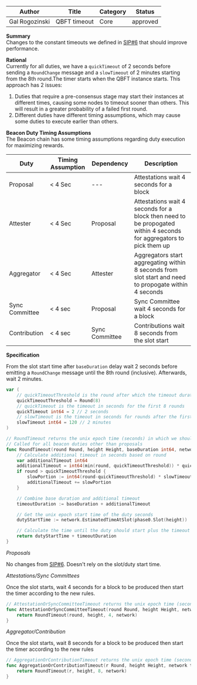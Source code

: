 | Author         | Title                 | Category | Status   |
| -------------- | --------------------- | -------- | -------- |
| Gal Rogozinski |  QBFT timeout | Core     | approved |


**Summary**  
Changes to the constant timeouts we defined in [SIP#6](https://github.com/bloxapp/SIPs/blob/main/sips/constant_qbft_timeout.md) that should improve performance. 

**Rational**  
Currently for all duties, we have a `quickTimeout` of 2 seconds before sending a `RoundChange` message and a `slowTimeout` of 2 minutes starting from the 8th round.The timer starts when the QBFT instance starts. This approach has 2 issues:

1. Duties that require a pre-consensus stage may start their instances at different times, causing some nodes to timeout sooner than others. This will result in a greater probability of a failed first round.
2. Different duties have different timing assumptions, which may cause some duties to execute earlier than others.



**Beacon Duty Timing Assumptions**  
The Beacon chain has some timing assumptions regarding duty execution for maximizing rewards.

| Duty           | Timing Assumption | Dependency     | Description                                                                                                         |
| -------------- | ----------------- | -------------- | ------------------------------------------------------------------------------------------------------------------- |
| Proposal       | < 4 Sec           | ---            | Attestations wait 4 seconds for a block                                                                             |
| Attester       | < 4 Sec           | Proposal       | Attestations wait 4 seconds for a block then need to be propogated within 4 seconds for aggregators to pick them up |
| Aggregator     | < 4 Sec           | Attester       | Aggregators start aggregating within 8 seconds from slot start and need to propogate within 4 seconds               |
| Sync Committee | < 4 sec           | Proposal       | Sync Committee wait 4 seconds for a block                                                                           |
| Contribution   | < 4 sec           | Sync Committee | Contributions wait 8 seconds from the slot start                                                                    |

        

**Specification**

From the slot start time after `baseDuration` delay wait 2 seconds before emitting a `RoundChange` message until the 8th round (inclusive). Afterwards, wait 2 minutes.

```go
var (
	// quickTimeoutThreshold is the round after which the timeout duration increases to 2 minutes
	quickTimeoutThreshold = Round(8)
	// quickTimeout is the timeout in seconds for the first 8 rounds
	quickTimeout int64 = 2 // 2 seconds
	// slowTimeout is the timeout in seconds for rounds after the first 8
	slowTimeout int64 = 120 // 2 minutes
)

// RoundTimeout returns the unix epoch time (seconds) in which we should send a RC message
// Called for all beacon duties other than proposals
func RoundTimeout(round Round, height Height, baseDuration int64, network types.BeaconNetwork) int64 {
	// Calculate additional timeout in seconds based on round
	var additionalTimeout int64
	additionalTimeout = int64(min(round, quickTimeoutThreshold)) * quickTimeout
	if round > quickTimeoutThreshold {
		slowPortion := int64(round-quickTimeoutThreshold) * slowTimeout
		additionalTimeout += slowPortion
	}

	// Combine base duration and additional timeout
	timeoutDuration := baseDuration + additionalTimeout

	// Get the unix epoch start time of the duty seconds
	dutyStartTime := network.EstimatedTimeAtSlot(phase0.Slot(height))

	// Calculate the time until the duty should start plus the timeout duration
	return dutyStartTime + timeoutDuration
}
```

*Proposals*

No changes from [SIP#6](https://github.com/bloxapp/SIPs/blob/main/sips/constant_qbft_timeout.md). Doesn't rely on the slot/duty start time.

*Attestations/Sync Committees*

Once the slot starts, wait 4 seconds for a block to be produced then start the timer according to the new rules.

```go
// AttestationOrSyncCommitteeTimeout returns the unix epoch time (seconds) in which we should send a RC message
func AttestationOrSyncCommitteeTimeout(round Round, height Height, network types.BeaconNetwork) int64 {
	return RoundTimeout(round, height, 4, network)
}
```

*Aggregator/Contribution*

Once the slot starts, wait 8 seconds for a block to be produced then start the timer according to the new rules

```go
// AggregationOrContributionTimeout returns the unix epoch time (seconds) in which we should send a RC message
func AggregationOrContributionTimeout(r Round, height Height, network types.BeaconNetwork) int64 {
	return RoundTimeout(r, height, 8, network)
}
```